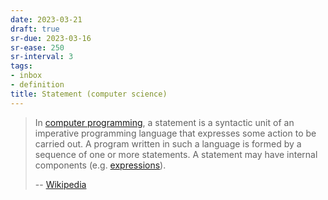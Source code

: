 ```yaml
---
date: 2023-03-21
draft: true
sr-due: 2023-03-16
sr-ease: 250
sr-interval: 3
tags:
- inbox
- definition
title: Statement (computer science)
---
```


> In [computer programming](./computer%20programming.md), a statement is
> a syntactic unit of an imperative programming language that expresses some
> action to be carried out. A program written in such a language is formed by
> a sequence of one or more statements. A statement may have internal components
> (e.g. [expressions](./expression%20%28computer%20science%29.md)).
>
> -- [Wikipedia](https://en.wikipedia.org/wiki/Statement_\(computer_science\))